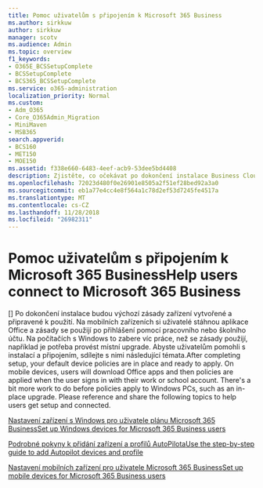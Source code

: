 ```yaml
---
title: Pomoc uživatelům s připojením k Microsoft 365 Business
ms.author: sirkkuw
author: sirkkuw
manager: scotv
ms.audience: Admin
ms.topic: overview
f1_keywords:
- O365E_BCSSetupComplete
- BCSSetupComplete
- BCS365_BCSSetupComplete
ms.service: o365-administration
localization_priority: Normal
ms.custom:
- Adm_O365
- Core_O365Admin_Migration
- MiniMaven
- MSB365
search.appverid:
- BCS160
- MET150
- MOE150
ms.assetid: f338e660-6483-4eef-acb9-53dee5bd4408
description: Zjistěte, co očekávat po dokončení instalace Business Cloud Suite.
ms.openlocfilehash: 72023d480f0e26901e8505a2f51ef28bed92a3a0
ms.sourcegitcommit: eb1a77e4cc4e8f564a1c78d2ef53d7245fe4517a
ms.translationtype: MT
ms.contentlocale: cs-CZ
ms.lasthandoff: 11/28/2018
ms.locfileid: "26982311"
---
```

# <a name="help-users-connect-to-microsoft-365-business"></a><span data-ttu-id="a33c4-103">Pomoc uživatelům s připojením k Microsoft 365 Business</span><span class="sxs-lookup"><span data-stu-id="a33c4-103">Help users connect to Microsoft 365 Business</span></span>

<span data-ttu-id="a33c4-p101">[] Po dokončení instalace budou výchozí zásady zařízení vytvořené a připravené k použití. Na mobilních zařízeních si uživatelé stáhnou aplikace Office a zásady se použijí po přihlášení pomocí pracovního nebo školního účtu. Na počítačích s Windows to zabere víc práce, než se zásady použijí, například je potřeba provést místní upgrade. Abyste uživatelům pomohli s instalací a připojením, sdílejte s nimi následující témata.</span><span class="sxs-lookup"><span data-stu-id="a33c4-p101">After completing setup, your default device policies are in place and ready to apply. On mobile devices, users will download Office apps and then policies are applied when the user signs in with their work or school account. There's a bit more work to do before policies apply to Windows PCs, such as an in-place upgrade. Please reference and share the following topics to help users get setup and connected.</span></span>
  
[<span data-ttu-id="a33c4-108">Nastavení zařízení s Windows pro uživatele plánu Microsoft 365 Business</span><span class="sxs-lookup"><span data-stu-id="a33c4-108">Set up Windows devices for Microsoft 365 Business users</span></span>](set-up-windows-devices.md)
  
[<span data-ttu-id="a33c4-109">Podrobné pokyny k přidání zařízení a profilů AutoPilota</span><span class="sxs-lookup"><span data-stu-id="a33c4-109">Use the step-by-step guide to add Autopilot devices and profile</span></span>](add-autopilot-devices-and-profile.md)
  
[<span data-ttu-id="a33c4-110">Nastavení mobilních zařízení pro uživatele Microsoft 365 Business</span><span class="sxs-lookup"><span data-stu-id="a33c4-110">Set up mobile devices for Microsoft 365 Business users</span></span>](set-up-mobile-devices.md)
  


